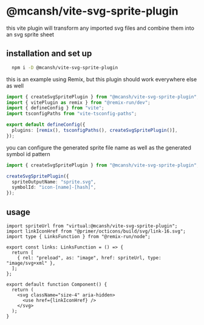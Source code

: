 # @mcansh/vite-svg-sprite-plugin

this vite plugin will transform any imported svg files and combine them into an svg sprite sheet

## installation and set up

```sh
  npm i -D @mcansh/vite-svg-sprite-plugin
```

this is an example using Remix, but this plugin should work everywhere else as well

```ts
import { createSvgSpritePlugin } from "@mcansh/vite-svg-sprite-plugin";
import { vitePlugin as remix } from "@remix-run/dev";
import { defineConfig } from "vite";
import tsconfigPaths from "vite-tsconfig-paths";

export default defineConfig({
  plugins: [remix(), tsconfigPaths(), createSvgSpritePlugin()],
});
```

you can configure the generated sprite file name as well as the generated symbol id pattern

```ts
import { createSvgSpritePlugin } from "@mcansh/vite-svg-sprite-plugin";

createSvgSpritePlugin({
  spriteOutputName: "sprite.svg",
  symbolId: "icon-[name]-[hash]",
});
```

## usage

```tsx
import spriteUrl from "virtual:@mcansh/vite-svg-sprite-plugin";
import linkIconHref from "@primer/octicons/build/svg/link-16.svg";
import type { LinksFunction } from "@remix-run/node";

export const links: LinksFunction = () => {
  return [
    { rel: "preload", as: "image", href: spriteUrl, type: "image/svg+xml" },
  ];
};

export default function Component() {
  return (
    <svg className="size-4" aria-hidden>
      <use href={linkIconHref} />
    </svg>
  );
}
```
